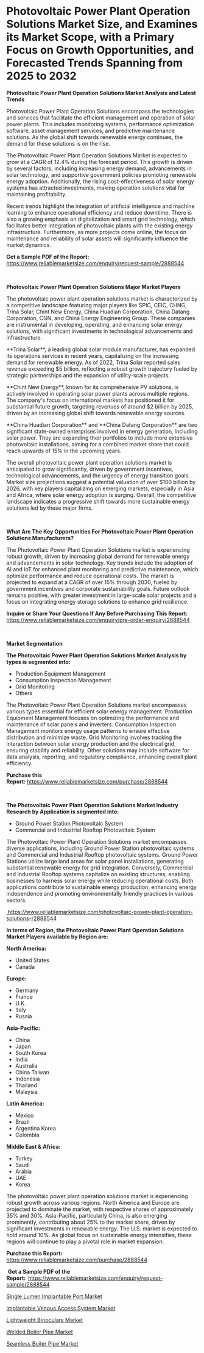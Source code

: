 <p><h1>Photovoltaic Power Plant Operation Solutions Market Size, and Examines its Market Scope, with a Primary Focus on Growth Opportunities, and Forecasted Trends Spanning from 2025 to 2032</h1></p><p><strong>Photovoltaic Power Plant Operation Solutions Market Analysis and Latest Trends</strong></p>
<p><p>Photovoltaic Power Plant Operation Solutions encompass the technologies and services that facilitate the efficient management and operation of solar power plants. This includes monitoring systems, performance optimization software, asset management services, and predictive maintenance solutions. As the global shift towards renewable energy continues, the demand for these solutions is on the rise.</p><p>The Photovoltaic Power Plant Operation Solutions Market is expected to grow at a CAGR of 12.4% during the forecast period. This growth is driven by several factors, including increasing energy demand, advancements in solar technology, and supportive government policies promoting renewable energy adoption. Additionally, the rising cost-effectiveness of solar energy systems has attracted investments, making operation solutions vital for maintaining profitability. </p><p>Recent trends highlight the integration of artificial intelligence and machine learning to enhance operational efficiency and reduce downtime. There is also a growing emphasis on digitalization and smart grid technology, which facilitates better integration of photovoltaic plants with the existing energy infrastructure. Furthermore, as more projects come online, the focus on maintenance and reliability of solar assets will significantly influence the market dynamics.</p></p>
<p><strong>Get a Sample PDF of the Report:&nbsp;</strong> <a href="https://www.reliablemarketsize.com/enquiry/request-sample/2888544?utm_campaign=1133&utm_medium=2&utm_source=Github&utm_content=ia&utm_term=14032025&utm_id=photovoltaic-power-plant-operation-solutions">https://www.reliablemarketsize.com/enquiry/request-sample/2888544</a></p>
<p>&nbsp;</p>
<p><strong>Photovoltaic Power Plant Operation Solutions Major Market Players</strong></p>
<p><p>The photovoltaic power plant operation solutions market is characterized by a competitive landscape featuring major players like SPIC, CEIC, CHNG, Trina Solar, Chint New Energy, China Huadian Corporation, China Datang Corporation, CGN, and China Energy Engineering Group. These companies are instrumental in developing, operating, and enhancing solar energy solutions, with significant investments in technological advancements and infrastructure.</p><p>**Trina Solar**, a leading global solar module manufacturer, has expanded its operations services in recent years, capitalizing on the increasing demand for renewable energy. As of 2022, Trina Solar reported sales revenue exceeding $5 billion, reflecting a robust growth trajectory fueled by strategic partnerships and the expansion of utility-scale projects.</p><p>**Chint New Energy**, known for its comprehensive PV solutions, is actively involved in operating solar power plants across multiple regions. The company's focus on international markets has positioned it for substantial future growth, targeting revenues of around $2 billion by 2025, driven by an increasing global shift towards renewable energy sources.</p><p>**China Huadian Corporation** and **China Datang Corporation** are two significant state-owned enterprises involved in energy generation, including solar power. They are expanding their portfolios to include more extensive photovoltaic installations, aiming for a combined market share that could reach upwards of 15% in the upcoming years.</p><p>The overall photovoltaic power plant operation solutions market is anticipated to grow significantly, driven by government incentives, technological advancements, and the urgency of energy transition goals. Market size projections suggest a potential valuation of over $100 billion by 2026, with key players capitalizing on emerging markets, especially in Asia and Africa, where solar energy adoption is surging. Overall, the competitive landscape indicates a progressive shift towards more sustainable energy solutions led by these major firms.</p></p>
<p>&nbsp;</p>
<p><strong>What Are The Key Opportunities For Photovoltaic Power Plant Operation Solutions Manufacturers?</strong></p>
<p><p>The Photovoltaic Power Plant Operation Solutions market is experiencing robust growth, driven by increasing global demand for renewable energy and advancements in solar technology. Key trends include the adoption of AI and IoT for enhanced plant monitoring and predictive maintenance, which optimize performance and reduce operational costs. The market is projected to expand at a CAGR of over 15% through 2030, fueled by government incentives and corporate sustainability goals. Future outlook remains positive, with greater investment in large-scale solar projects and a focus on integrating energy storage solutions to enhance grid resilience.</p></p>
<p><strong>Inquire or Share Your Questions If Any Before Purchasing This Report:</strong> <a href="https://www.reliablemarketsize.com/enquiry/pre-order-enquiry/2888544?utm_campaign=1133&utm_medium=2&utm_source=Github&utm_content=ia&utm_term=14032025&utm_id=photovoltaic-power-plant-operation-solutions">https://www.reliablemarketsize.com/enquiry/pre-order-enquiry/2888544</a></p>
<p>&nbsp;</p>
<p><strong>Market Segmentation</strong></p>
<p><strong>The Photovoltaic Power Plant Operation Solutions Market Analysis by types is segmented into:</strong></p>
<p><ul><li>Production Equipment Management</li><li>Consumption Inspection Management</li><li>Grid Monitoring</li><li>Others</li></ul></p>
<p><p>The Photovoltaic Power Plant Operation Solutions market encompasses various types essential for efficient solar energy management. Production Equipment Management focuses on optimizing the performance and maintenance of solar panels and inverters. Consumption Inspection Management monitors energy usage patterns to ensure effective distribution and minimize waste. Grid Monitoring involves tracking the interaction between solar energy production and the electrical grid, ensuring stability and reliability. Other solutions may include software for data analysis, reporting, and regulatory compliance, enhancing overall plant efficiency.</p></p>
<p><strong>Purchase this Report:&nbsp;</strong><a href="https://www.reliablemarketsize.com/purchase/2888544?utm_campaign=1133&utm_medium=2&utm_source=Github&utm_content=ia&utm_term=14032025&utm_id=photovoltaic-power-plant-operation-solutions">https://www.reliablemarketsize.com/purchase/2888544</a></p>
<p>&nbsp;</p>
<p><strong>The Photovoltaic Power Plant Operation Solutions Market Industry Research by Application is segmented into:</strong></p>
<p><ul><li>Ground Power Station Photovoltaic System</li><li>Commercial and Industrial Rooftop Photovoltaic System</li></ul></p>
<p><p>The Photovoltaic Power Plant Operation Solutions market encompasses diverse applications, including Ground Power Station photovoltaic systems and Commercial and Industrial Rooftop photovoltaic systems. Ground Power Stations utilize large land areas for solar panel installations, generating substantial renewable energy for grid integration. Conversely, Commercial and Industrial Rooftop systems capitalize on existing structures, enabling businesses to harness solar energy while reducing operational costs. Both applications contribute to sustainable energy production, enhancing energy independence and promoting environmentally friendly practices in various sectors.</p></p>
<p><a href="https://www.reliablemarketsize.com/photovoltaic-power-plant-operation-solutions-r2888544?utm_campaign=1133&utm_medium=2&utm_source=Github&utm_content=ia&utm_term=14032025&utm_id=photovoltaic-power-plant-operation-solutions">&nbsp;https://www.reliablemarketsize.com/photovoltaic-power-plant-operation-solutions-r2888544</a></p>
<p><strong>In terms of Region, the Photovoltaic Power Plant Operation Solutions Market Players available by Region are:</strong></p>
<p>
    <p> <strong> North America: </strong>
        <ul>
            <li>United States</li>
            <li>Canada</li>
        </ul>
        </p> 
    <p> <strong> Europe: </strong>
        <ul>
            <li>Germany</li>
            <li>France</li>
            <li>U.K.</li>
            <li>Italy</li>
            <li>Russia</li>
        </ul>
        </p> 
    <p> <strong> Asia-Pacific: </strong>
        <ul>
            <li>China</li>
            <li>Japan</li>
            <li>South Korea</li>
            <li>India</li>
            <li>Australia</li>
            <li>China Taiwan</li>
            <li>Indonesia</li>
            <li>Thailand</li>
            <li>Malaysia</li>
        </ul>
        </p> 
    <p> <strong> Latin America: </strong>
        <ul>
            <li>Mexico</li>
            <li>Brazil</li>
            <li>Argentina Korea</li>
            <li>Colombia</li>
        </ul>
        </p> 
    <p> <strong> Middle East & Africa: </strong>
        <ul>
            <li>Turkey</li>
            <li>Saudi</li>
            <li>Arabia</li>
            <li>UAE</li>
            <li>Korea</li>
        </ul>
    </p>
    </p>
<p><p>The photovoltaic power plant operation solutions market is experiencing robust growth across various regions. North America and Europe are projected to dominate the market, with respective shares of approximately 35% and 30%. Asia-Pacific, particularly China, is also emerging prominently, contributing about 25% to the market share, driven by significant investments in renewable energy. The U.S. market is expected to hold around 10%. As global focus on sustainable energy intensifies, these regions will continue to play a pivotal role in market expansion.</p></p>
<p><strong>Purchase this Report: </strong><a href="https://www.reliablemarketsize.com/purchase/2888544?utm_campaign=1133&utm_medium=2&utm_source=Github&utm_content=ia&utm_term=14032025&utm_id=photovoltaic-power-plant-operation-solutions">https://www.reliablemarketsize.com/purchase/2888544</a></p>
<p>&nbsp;<strong>Get a Sample PDF of the Report:&nbsp;&nbsp;</strong><a href="https://www.reliablemarketsize.com/enquiry/request-sample/2888544?utm_campaign=1133&utm_medium=2&utm_source=Github&utm_content=ia&utm_term=14032025&utm_id=photovoltaic-power-plant-operation-solutions">https://www.reliablemarketsize.com/enquiry/request-sample/2888544</a></p>
<p><strong></strong></p>
<p><p><a href="https://github.com/siriyagayo/Market-Research-Report-List-1/blob/main/single-lumen-implantable-port-market.md?utm_campaign=1133&utm_medium=2&utm_source=Github&utm_content=ia&utm_term=14032025&utm_id=photovoltaic-power-plant-operation-solutions">Single Lumen Implantable Port Market</a></p><p><a href="https://github.com/prumrupear/Market-Research-Report-List-1/blob/main/implantable-venous-access-system-market.md?utm_campaign=1133&utm_medium=2&utm_source=Github&utm_content=ia&utm_term=14032025&utm_id=photovoltaic-power-plant-operation-solutions">Implantable Venous Access System Market</a></p><p><a href="https://github.com/romeoacuffap/Market-Research-Report-List-1/blob/main/lightweight-binoculars-market.md?utm_campaign=1133&utm_medium=2&utm_source=Github&utm_content=ia&utm_term=14032025&utm_id=photovoltaic-power-plant-operation-solutions">Lightweight Binoculars Market</a></p><p><a href="https://github.com/goreabeeran/Market-Research-Report-List-1/blob/main/welded-boiler-pipe-market.md?utm_campaign=1133&utm_medium=2&utm_source=Github&utm_content=ia&utm_term=14032025&utm_id=photovoltaic-power-plant-operation-solutions">Welded Boiler Pipe Market</a></p><p><a href="https://github.com/klinzenisaa/Market-Research-Report-List-1/blob/main/seamless-boiler-pipe-market.md?utm_campaign=1133&utm_medium=2&utm_source=Github&utm_content=ia&utm_term=14032025&utm_id=photovoltaic-power-plant-operation-solutions">Seamless Boiler Pipe Market</a></p></p>